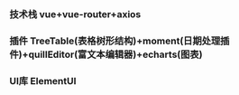 ### 技术栈 vue+vue-router+axios
### 插件 TreeTable(表格树形结构)+moment(日期处理插件)+quillEditor(富文本编辑器)+echarts(图表)
### UI库 ElementUI
